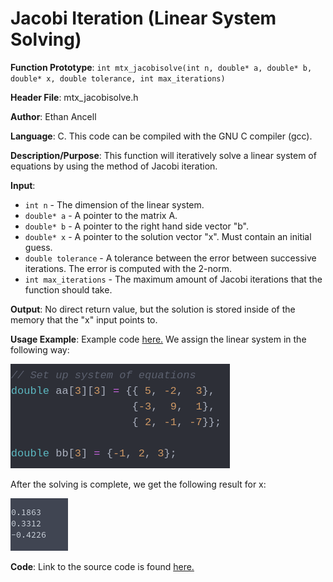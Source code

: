 # Jacobi Iteration (Linear System Solving)
**Function Prototype**: ```int mtx_jacobisolve(int n, double* a, double* b, double* x, double tolerance, int max_iterations)```

**Header File**: mtx_jacobisolve.h

**Author**: Ethan Ancell

**Language**: C. This code can be compiled with the GNU C compiler (gcc).

**Description/Purpose**: This function will iteratively solve a linear system of equations by using the method of Jacobi iteration.

**Input**:
* ```int n``` - The dimension of the linear system.
* ```double* a``` - A pointer to the matrix A.
* ```double* b``` - A pointer to the right hand side vector "b".
* ```double* x``` - A pointer to the solution vector "x". Must contain an initial guess.
* ```double tolerance``` - A tolerance between the error between successive
iterations. The error is computed with the 2-norm.
* ```int max_iterations``` - The maximum amount of Jacobi iterations that the
function should take.

**Output**: No direct return value, but the solution is stored inside of the memory that the "x" input points to.

**Usage Example**: Example code [here.](../software/matrix/mtx_jacobisolve_example.c) We assign the linear system in the following
way:

![Matrix declaration](images/mtx_jacobisolve1.png)

After the solving is complete, we get the following result for x:

![Matrix result](images/mtx_jacobisolve2.png)

**Code**: Link to the source code is found [here.](../shared_library/src/mtx_jacobisolve.c)
